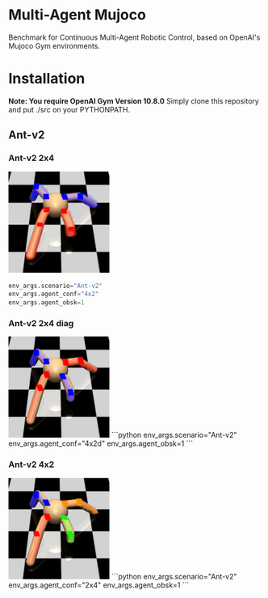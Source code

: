 # Multi-Agent Mujoco
Benchmark for Continuous Multi-Agent Robotic Control, based on OpenAI's Mujoco Gym environments.

# Installation

**Note: You require OpenAI Gym Version 10.8.0**
Simply clone this repository and put ./src on your PYTHONPATH.

## Ant-v2

### Ant-v2 2x4
<img src="./docs/images/ant_2x4.png" width="200" height="200">

```python
env_args.scenario="Ant-v2"
env_args.agent_conf="4x2"
env_args.agent_obsk=1
```

### Ant-v2 2x4 diag
<img src="./docs/images/ant_2x4_diag.png" width="200" height="200">
```python
env_args.scenario="Ant-v2"
env_args.agent_conf="4x2d"
env_args.agent_obsk=1
```

### Ant-v2 4x2
<img src="./docs/images/ant_4x2.png" width="200" height="200">
```python
env_args.scenario="Ant-v2"
env_args.agent_conf="2x4"
env_args.agent_obsk=1
```

